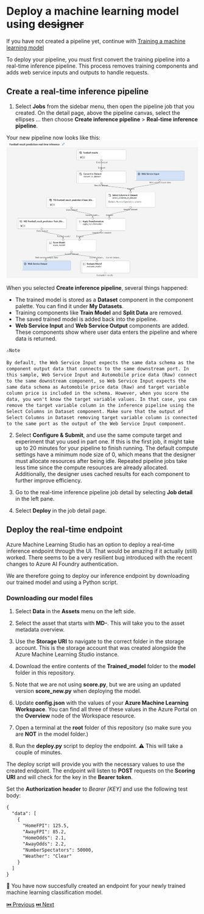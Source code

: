 # Deploy a machine learning model using ~~designer~~

If you have not created a pipeline yet, continue with [Training a machine learning model](/part-1/1-9-train-model.md)

To deploy your pipeline, you must first convert the training pipeline into a real-time inference pipeline. This process removes training components and adds web service inputs and outputs to handle requests.

## Create a real-time inference pipeline

1. Select **Jobs** from the sidebar menu, then open the pipeline job that you created. On the detail page, above the pipeline canvas, select the ellipses ... then choose **Create inference pipeline** > **Real-time inference pipeline**.

Your new pipeline now looks like this:
![Inference pipeline](/images/inference-pipeline.jpeg)

When you selected **Create inference pipeline**, several things happened:
- The trained model is stored as a **Dataset** component in the component palette. You can find it under **My Datasets**.  
- Training components like **Train Model** and **Split Data** are removed.  
- The saved trained model is added back into the pipeline.  
- **Web Service Input** and **Web Service Output** components are added. These components show where user data enters the pipeline and where data is returned.  

```
⚠️Note

By default, the Web Service Input expects the same data schema as the component output data that connects to the same downstream port. In this sample, Web Service Input and Automobile price data (Raw) connect to the same downstream component, so Web Service Input expects the same data schema as Automobile price data (Raw) and target variable column price is included in the schema. However, when you score the data, you won't know the target variable values. In that case, you can remove the target variable column in the inference pipeline using the Select Columns in Dataset component. Make sure that the output of Select Columns in Dataset removing target variable column is connected to the same port as the output of the Web Service Input component.
```

2. Select **Configure & Submit**, and use the same compute target and experiment that you used in part one.
If this is the first job, it might take up to 20 minutes for your pipeline to finish running. The default compute settings have a minimum node size of 0, which means that the designer must allocate resources after being idle. Repeated pipeline jobs take less time since the compute resources are already allocated. Additionally, the designer uses cached results for each component to further improve efficiency.

3. Go to the real-time inference pipeline job detail by selecting **Job detail** in the left pane.

4. Select **Deploy** in the job detail page.

## Deploy the real-time endpoint

Azure Machine Learning Studio has an option to deploy a real-time inference endpoint through the UI. That would be amazing if it actually (still) worked. There seems to be a very resilient bug introduced with the recent changes to Azure AI Foundry authentication.

We are therefore going to deploy our inference endpoint by downloading our trained model and using a Python script.

### Downloading our model files

1. Select **Data** in the **Assets** menu on the left side.

2. Select the asset that starts with **MD-**. This will take you to the asset metadata overview.

3. Use the **Storage URI** to navigate to the correct folder in the storage account. This is the storage account that was created alongside the Azure Machine Learning Studio instance. 

4. Download the entire contents of the **Trained_model** folder to the **model** folder in this repository.

5. Note that we are not using **score.py**, but we are using an updated version **score_new.py** when deploying the model.

6. Update **config.json** with the values of your **Azure Machine Learning Workspace**. You can find all three of these values in the Azure Portal on the **Overview** node of the Workspace resource.

7. Open a terminal at the **root** folder of this repository (so make sure you are **NOT** in the model folder.)

8. Run the **deploy.py** script to deploy the endpoint. ⚠️ This will take a couple of minutes.

The deploy script will provide you with the necessary values to use the created endpoint. The endpoint will listen to **POST** requests on the **Scoring URI** and will check for the key in the **Bearer token**.

Set the **Authorization header** to *Bearer [KEY]* and use the following test body:

```
{
  "data": [
    {
      "HomeFPI": 125.5,
      "AwayFPI": 85.2,
      "HomeOdds": 2.1,
      "AwayOdds": 2.2,
      "NumberSpectators": 50000,
      "Weather": "Clear"
    }
  ]
}
```

🥳 You have now succesfully created an endpoint for your newly trained machine learning classification model.

[⏮️ Previous](/part-1/1-9-train-model.md) 
[⏭️ Next](/part-2/2-1-create-vanilla-agent.md)